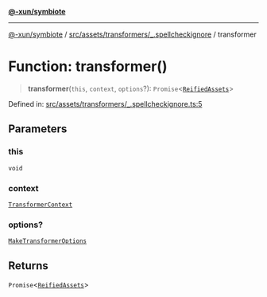 [**@-xun/symbiote**](../../../../../README.md)

***

[@-xun/symbiote](../../../../../README.md) / [src/assets/transformers/\_.spellcheckignore](../README.md) / transformer

# Function: transformer()

> **transformer**(`this`, `context`, `options`?): `Promise`\<[`ReifiedAssets`](../../../type-aliases/ReifiedAssets.md)\>

Defined in: [src/assets/transformers/\_.spellcheckignore.ts:5](https://github.com/Xunnamius/symbiote/blob/a1a1659a6aee8463244f5d57f0317787662deaf7/src/assets/transformers/_.spellcheckignore.ts#L5)

## Parameters

### this

`void`

### context

[`TransformerContext`](../../../type-aliases/TransformerContext.md)

### options?

[`MakeTransformerOptions`](../../../type-aliases/MakeTransformerOptions.md)

## Returns

`Promise`\<[`ReifiedAssets`](../../../type-aliases/ReifiedAssets.md)\>
